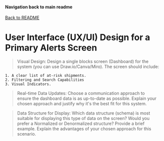#### Navigation back to main readme

[Back to README](../../README.md)

# User Interface (UX/UI) Design for a Primary Alerts Screen

> Visual Design: Design a single blocks screen (Dashboard) for the system (you
> can use Draw.io/Canva/Miro). The screen should include:

    1. A clear list of at-risk shipments.
    2. Filtering and Search Capabilities
    3. Visual Indicators.

> Real-time Data Updates: Choose a communication approach to
> ensure the dashboard data is as up-to-date as possible. Explain
> your chosen approach and justify why it's the best fit for this
> system.

> Data Structure for Display: Which data structure (schema) is
> most suitable for displaying this type of data on the screen?
> Would you prefer a Normalized or Denormalized structure?
> Provide a brief example. Explain the advantages of your chosen
> approach for this scenario.
